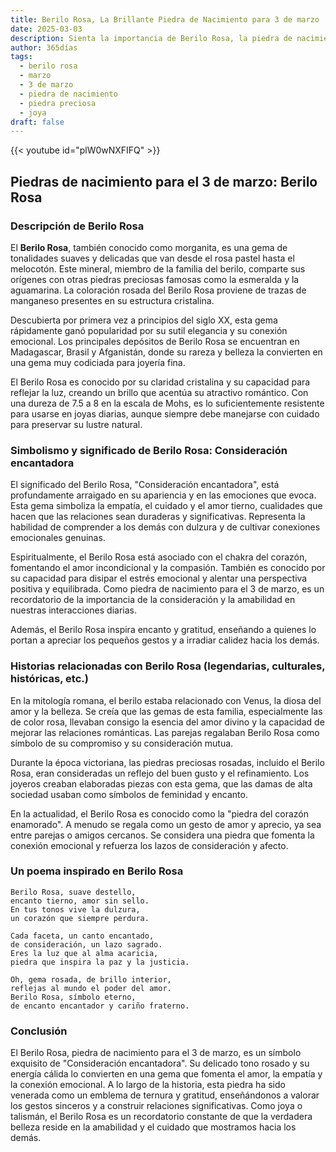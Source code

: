 ```yaml
---
title: Berilo Rosa, La Brillante Piedra de Nacimiento para 3 de marzo
date: 2025-03-03
description: Sienta la importancia de Berilo Rosa, la piedra de nacimiento de 3 de marzo que simboliza Consideración encantadora. Deje que su belleza y significado iluminen su día.
author: 365días
tags:
  - berilo rosa
  - marzo
  - 3 de marzo
  - piedra de nacimiento
  - piedra preciosa
  - joya
draft: false
---
```


{{< youtube id="plW0wNXFIFQ" >}}

## Piedras de nacimiento para el 3 de marzo: Berilo Rosa

### Descripción de Berilo Rosa

El **Berilo Rosa**, también conocido como morganita, es una gema de tonalidades suaves y delicadas que van desde el rosa pastel hasta el melocotón. Este mineral, miembro de la familia del berilo, comparte sus orígenes con otras piedras preciosas famosas como la esmeralda y la aguamarina. La coloración rosada del Berilo Rosa proviene de trazas de manganeso presentes en su estructura cristalina.

Descubierta por primera vez a principios del siglo XX, esta gema rápidamente ganó popularidad por su sutil elegancia y su conexión emocional. Los principales depósitos de Berilo Rosa se encuentran en Madagascar, Brasil y Afganistán, donde su rareza y belleza la convierten en una gema muy codiciada para joyería fina.

El Berilo Rosa es conocido por su claridad cristalina y su capacidad para reflejar la luz, creando un brillo que acentúa su atractivo romántico. Con una dureza de 7.5 a 8 en la escala de Mohs, es lo suficientemente resistente para usarse en joyas diarias, aunque siempre debe manejarse con cuidado para preservar su lustre natural.

### Simbolismo y significado de Berilo Rosa: Consideración encantadora

El significado del Berilo Rosa, "Consideración encantadora", está profundamente arraigado en su apariencia y en las emociones que evoca. Esta gema simboliza la empatía, el cuidado y el amor tierno, cualidades que hacen que las relaciones sean duraderas y significativas. Representa la habilidad de comprender a los demás con dulzura y de cultivar conexiones emocionales genuinas.

Espiritualmente, el Berilo Rosa está asociado con el chakra del corazón, fomentando el amor incondicional y la compasión. También es conocido por su capacidad para disipar el estrés emocional y alentar una perspectiva positiva y equilibrada. Como piedra de nacimiento para el 3 de marzo, es un recordatorio de la importancia de la consideración y la amabilidad en nuestras interacciones diarias.

Además, el Berilo Rosa inspira encanto y gratitud, enseñando a quienes lo portan a apreciar los pequeños gestos y a irradiar calidez hacia los demás.

### Historias relacionadas con Berilo Rosa (legendarias, culturales, históricas, etc.)

En la mitología romana, el berilo estaba relacionado con Venus, la diosa del amor y la belleza. Se creía que las gemas de esta familia, especialmente las de color rosa, llevaban consigo la esencia del amor divino y la capacidad de mejorar las relaciones románticas. Las parejas regalaban Berilo Rosa como símbolo de su compromiso y su consideración mutua.

Durante la época victoriana, las piedras preciosas rosadas, incluido el Berilo Rosa, eran consideradas un reflejo del buen gusto y el refinamiento. Los joyeros creaban elaboradas piezas con esta gema, que las damas de alta sociedad usaban como símbolos de feminidad y encanto.

En la actualidad, el Berilo Rosa es conocido como la "piedra del corazón enamorado". A menudo se regala como un gesto de amor y aprecio, ya sea entre parejas o amigos cercanos. Se considera una piedra que fomenta la conexión emocional y refuerza los lazos de consideración y afecto.

### Un poema inspirado en Berilo Rosa

```
Berilo Rosa, suave destello,  
encanto tierno, amor sin sello.  
En tus tonos vive la dulzura,  
un corazón que siempre perdura.  

Cada faceta, un canto encantado,  
de consideración, un lazo sagrado.  
Eres la luz que al alma acaricia,  
piedra que inspira la paz y la justicia.  

Oh, gema rosada, de brillo interior,  
reflejas al mundo el poder del amor.  
Berilo Rosa, símbolo eterno,  
de encanto encantador y cariño fraterno.
```

### Conclusión

El Berilo Rosa, piedra de nacimiento para el 3 de marzo, es un símbolo exquisito de "Consideración encantadora". Su delicado tono rosado y su energía cálida lo convierten en una gema que fomenta el amor, la empatía y la conexión emocional. A lo largo de la historia, esta piedra ha sido venerada como un emblema de ternura y gratitud, enseñándonos a valorar los gestos sinceros y a construir relaciones significativas. Como joya o talismán, el Berilo Rosa es un recordatorio constante de que la verdadera belleza reside en la amabilidad y el cuidado que mostramos hacia los demás.